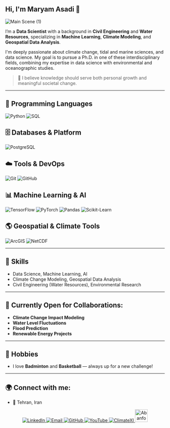 ## Hi, I'm Maryam Asadi 👋
![Main Scene (1)](https://github.com/user-attachments/assets/09d58cd8-66e7-4787-9d96-638e6ad70524)

I’m a **Data Scientist** with a background in **Civil Engineering** and **Water Resources**, specializing in **Machine Learning**, **Climate Modeling**, and **Geospatial Data Analysis**.

I'm deeply passionate about climate change, tidal and marine sciences, and data science. My goal is to pursue a Ph.D. in one of these interdisciplinary fields, combining my expertise in data science with environmental and oceanographic studies.

> 💬 I believe knowledge should serve both personal growth and meaningful societal change.

---

## 🧠 Programming Languages  
![Python](https://img.shields.io/badge/-Python-3776AB?style=for-the-badge&logo=python&logoColor=white)
![SQL](https://img.shields.io/badge/-SQL-4479A1?style=for-the-badge&logo=postgresql&logoColor=white)

## 🗄️ Databases & Platform  
![PostgreSQL](https://img.shields.io/badge/-PostgreSQL-336791?style=for-the-badge&logo=postgresql&logoColor=white)

## ☁️ Tools & DevOps  
![Git](https://img.shields.io/badge/-Git-F05032?style=for-the-badge&logo=git&logoColor=white)
![GitHub](https://img.shields.io/badge/-GitHub-181717?style=for-the-badge&logo=github&logoColor=white)

## 📊 Machine Learning & AI  
![TensorFlow](https://img.shields.io/badge/-TensorFlow-FF6F00?style=for-the-badge&logo=tensorflow&logoColor=white)
![PyTorch](https://img.shields.io/badge/-PyTorch-EE4C2C?style=for-the-badge&logo=pytorch&logoColor=white)
![Pandas](https://img.shields.io/badge/-Pandas-150458?style=for-the-badge&logo=pandas&logoColor=white)
![Scikit-Learn](https://img.shields.io/badge/-Scikit--Learn-F7931E?style=for-the-badge&logo=scikit-learn&logoColor=white)

## 🌎 Geospatial & Climate Tools  
![ArcGIS](https://img.shields.io/badge/-ArcGIS-4479A1?style=for-the-badge)
![NetCDF](https://img.shields.io/badge/-NetCDF-0099CC?style=for-the-badge)

---

## 🔧 Skills
- Data Science, Machine Learning, AI
- Climate Change Modeling, Geospatial Data Analysis
- Civil Engineering (Water Resources), Environmental Research

---

## 🎯 Currently Open for Collaborations:
- **Climate Change Impact Modeling**
- **Water Level Fluctuations**
- **Flood Prediction**
- **Renewable Energy Projects**

---

## 🏸 Hobbies
- I love **Badminton** and **Basketball** — always up for a new challenge!

---

## 🌍 Connect with me:
- 📍 Tehran, Iran

<p align="center">
  <a href="https://www.linkedin.com/in/maryam-asadii" target="_blank">
    <img alt="LinkedIn" src="https://img.shields.io/badge/LinkedIn-blue?style=for-the-badge&logo=linkedin&logoColor=white"/>
  </a>
  <a href="mailto:mym.kntu.ac@gmail.com" target="_blank">
    <img alt="Email" src="https://img.shields.io/badge/Email-D44638?style=for-the-badge&logo=gmail&logoColor=white"/>
  </a>
  <a href="https://github.com/maryasad" target="_blank">
    <img alt="GitHub" src="https://img.shields.io/badge/GitHub-000?style=for-the-badge&logo=github&logoColor=white"/>
  </a>
  <a href="https://www.youtube.com/@maryamasadiiiii" target="_blank">
    <img alt="YouTube" src="https://img.shields.io/badge/YouTube-FF0000?style=for-the-badge&logo=youtube&logoColor=white"/>
  </a>
  <a href="https://climatexi.com/Maryam_asadi" target="_blank">
    <img alt="ClimateXI" src="https://img.shields.io/badge/ClimateXI-00b894?style=for-the-badge&logo=leaf&logoColor=white"/>
  </a>
  <a href="https://abanfo.ir/" target="_blank">
    <img alt="Abanfo" src="https://raw.githubusercontent.com/USERNAME/REPOSITORY/main/assets/abanfo.png" height="40"/>
  </a>
</p>




